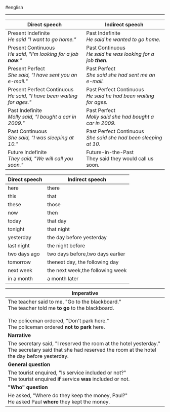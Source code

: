 #english 

---

|**Direct speech**|**Indirect speech**|
|-|-|
|Present Indefinite</br>*He said "I want to go home."*|Past Indefinite</br>*He said he wanted to go home.*|
|Present Continuous</br>*He said, "I'm looking for a job **now**."*|Past Continuous</br>*He said he was looking for a job __then__.*|
|Present Perfect</br>*She said, "I have sent you an e-mail."*|Past Perfect</br>*She said she had sent me an e-mail.*|
|Present Perfect Continuous</br>*He said, "I have been waiting for ages."*|Past Perfect Continuous</br>*He said he had been waiting for ages.*|
|Past Indefinite</br>*Molly said, "I bought a car in 2009."*|Past Perfect</br>*Molly said she had bought a car in 2009.*|
|Past Continuous</br>*She said, "I was sleeping at 10."*|Past Perfect Continuous</br>*She said she had been sleeping at 10.*|
|Future Indefinite</br>*They said, "We will call you soon."*|Future-in-the-Past</br>They said they would call us soon.|

|**Direct speech**|**Indirect speech**|
|-|-|
|here|there|
|this|that|
|these|those|
|now|then|
|today|that day|
|tonight|that night|
|yesterday|the day before yesterday|
|last night|the night before|
|two days ago|two days before,two days earlier|
|tomorrow|thenext day, the following day|
|next week|the next week,the following week|
|in a month|a month later|

|**Imperative**|
|-|
|The teacher said to me, "Go to the blackboard."</br>The teacher told me **to go** to the blackboard.</br></br>The policeman ordered, "Don't park here."</br>The policeman ordered **not to park** here.|
|**Narrative**|
|The secretary said, "I reserved the room at the hotel yesterday."</br>The secretary said that she had reserved the room at the hotel the day before yesterday.|
|**General question**|
|The tourist enquired, "Is service included or not?"</br>The tourist enquired **if** service **was** included or not.|
|**"Who" question**|
|He asked, "Where do they keep the money, Paul?"</br>He asked Paul **where** they kept the money.|







